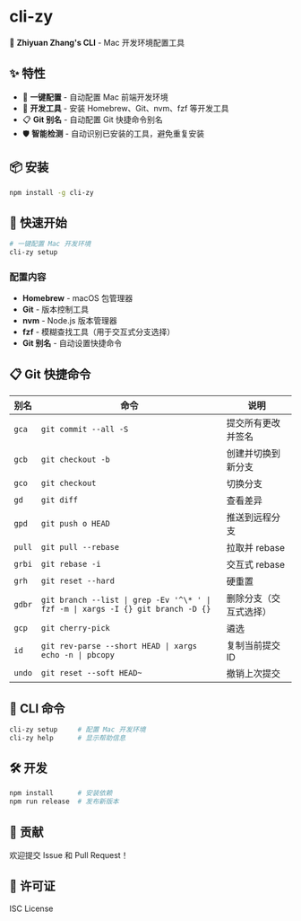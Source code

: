 # cli-zy

🚀 **Zhiyuan Zhang's CLI** - Mac 开发环境配置工具

## ✨ 特性

- 🎯 **一键配置** - 自动配置 Mac 前端开发环境
- 🔧 **开发工具** - 安装 Homebrew、Git、nvm、fzf 等开发工具
- 📋 **Git 别名** - 自动配置 Git 快捷命令别名
- 🛡️ **智能检测** - 自动识别已安装的工具，避免重复安装

## 📦 安装

```bash
npm install -g cli-zy
```

## 🚀 快速开始

```bash
# 一键配置 Mac 开发环境
cli-zy setup
```

### 配置内容

- **Homebrew** - macOS 包管理器
- **Git** - 版本控制工具
- **nvm** - Node.js 版本管理器
- **fzf** - 模糊查找工具（用于交互式分支选择）
- **Git 别名** - 自动设置快捷命令

## 📋 Git 快捷命令

| 别名 | 命令 | 说明 |
|------|------|------|
| `gca` | `git commit --all -S` | 提交所有更改并签名 |
| `gcb` | `git checkout -b` | 创建并切换到新分支 |
| `gco` | `git checkout` | 切换分支 |
| `gd` | `git diff` | 查看差异 |
| `gpd` | `git push o HEAD` | 推送到远程分支 |
| `pull` | `git pull --rebase` | 拉取并 rebase |
| `grbi` | `git rebase -i` | 交互式 rebase |
| `grh` | `git reset --hard` | 硬重置 |
| `gdbr` | `git branch --list \| grep -Ev '^\* ' \| fzf -m \| xargs -I {} git branch -D {}` | 删除分支（交互式选择） |
| `gcp` | `git cherry-pick` | 遴选 |
| `id` | `git rev-parse --short HEAD \| xargs echo -n \| pbcopy` | 复制当前提交 ID |
| `undo` | `git reset --soft HEAD~` | 撤销上次提交 |

## 🔧 CLI 命令

```bash
cli-zy setup     # 配置 Mac 开发环境
cli-zy help      # 显示帮助信息
```

## 🛠️ 开发

```bash
npm install      # 安装依赖
npm run release  # 发布新版本
```

## 🤝 贡献

欢迎提交 Issue 和 Pull Request！

## 📄 许可证

ISC License
